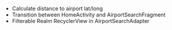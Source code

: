 * Calculate distance to airport lat/long
* Transition between HomeActivity and AirportSearchFragment
* Filterable Realm RecyclerView in AirportSearchAdapter